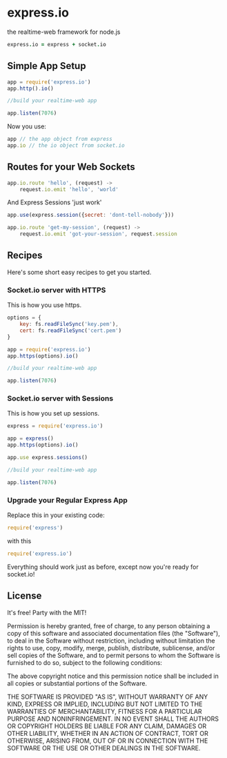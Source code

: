 # express.io
the realtime-web framework for node.js

```coffeescript
express.io = express + socket.io
```

## Simple App Setup

```javascript
app = require('express.io')
app.http().io()

//build your realtime-web app

app.listen(7076)
```

Now you use:

```javascript
app // the app object from express
app.io // the io object from socket.io
```

## Routes for your Web Sockets
```javascript
app.io.route 'hello', (request) ->
    request.io.emit 'hello', 'world'
```

And Express Sessions 'just work'
```javascript
app.use(express.session({secret: 'dont-tell-nobody'}))

app.io.route 'get-my-session', (request) ->
    request.io.emit 'got-your-session', request.session
```

## Recipes

Here's some short easy recipes to get you started.

### Socket.io server with HTTPS

This is how you use https.

```javascript
options = {
    key: fs.readFileSync('key.pem'), 
    cert: fs.readFileSync('cert.pem')
}

app = require('express.io')
app.https(options).io()

//build your realtime-web app

app.listen(7076)
```

### Socket.io server with Sessions

This is how you set up sessions.

```javascript
express = require('express.io')

app = express()
app.https(options).io()

app.use express.sessions()

//build your realtime-web app

app.listen(7076)
```

### Upgrade your Regular Express App

Replace this in your existing code:

```javascript
require('express')
```

with this

```javascript
require('express.io')
```

Everything should work just as before, except now you're ready for socket.io!

## License
It's free! Party with the MIT!

Permission is hereby granted, free of charge, to any person obtaining a copy of this software and associated documentation files (the "Software"), to deal in the Software without restriction, including without limitation the rights to use, copy, modify, merge, publish, distribute, sublicense, and/or sell copies of the Software, and to permit persons to whom the Software is furnished to do so, subject to the following conditions:

The above copyright notice and this permission notice shall be included in all copies or substantial portions of the Software.

THE SOFTWARE IS PROVIDED "AS IS", WITHOUT WARRANTY OF ANY KIND, EXPRESS OR IMPLIED, INCLUDING BUT NOT LIMITED TO THE WARRANTIES OF MERCHANTABILITY, FITNESS FOR A PARTICULAR PURPOSE AND NONINFRINGEMENT. IN NO EVENT SHALL THE AUTHORS OR COPYRIGHT HOLDERS BE LIABLE FOR ANY CLAIM, DAMAGES OR OTHER LIABILITY, WHETHER IN AN ACTION OF CONTRACT, TORT OR OTHERWISE, ARISING FROM, OUT OF OR IN CONNECTION WITH THE SOFTWARE OR THE USE OR OTHER DEALINGS IN THE SOFTWARE.
